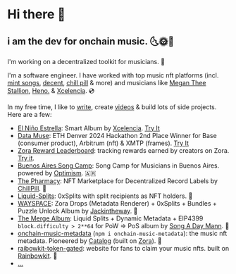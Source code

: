# Hi there 👋

## i am the dev for onchain music. 🌜🌞🌛

I'm working on a decentralized toolkit for musicians. 🧰

I'm a software engineer. I have worked with top music nft platforms (incl. [mint songs](https://zora.co/collections/0x2B5426A5B98a3E366230ebA9f95a24f09Ae4a584), [decent](https://decent.xyz/), [chill pill](https://pharmacy.chillrx.io/) & more) and musicians like [Megan Thee Stallion](https://boa.megantheestallion.com/), [Heno.](https://www.mynameisheno.xyz/) & [Xcelencia](https://www.estrella.city/). 💿  

In my free time, I like to [write](https://mirror.xyz/sweetman.eth), create [videos](https://www.youtube.com/channel/UCs8lN2Bfhou5PTC34-Vt6_A) & build lots of side projects. Here are a few:

- [El Niño Estrella](https://github.com/SweetmanTech/XCELENCIA): Smart Album by [Xcelencia](https://warpcast.com/xcelencia). [Try It](https://estrella.city/)
- [Data Muse](https://github.com/crazzywizard/data-muse): ETH Denver 2024 Hackathon 2nd Place Winner for Base (consumer product), Arbitrum (nft) & XMTP (frames). [Try It](https://www.datamuse.xyz/)
- [Zora Reward Leaderboard](https://github.com/SweetmanTech/zora-reward-leaderboard): tracking rewards earned by creators on Zora. [Try it](https://leaderboard.onchainmagic.xyz/).
-  [Buenos Aires Song Camp](https://github.com/SweetmanTech/BUENOS_AIRES_SONG_CAMP): Song Camp for Musicians in Buenos Aires. powered by [Optimism](https://www.optimism.io/). 🇦🇷
- [The Pharmacy](https://github.com/SweetmanTech/PHARMACY-MINTING-PAGE): NFT Marketplace for Decentralized Record Labels by [ChillPill](https://twitter.com/iamchillpill). 💊
- [Liquid-Splits](https://github.com/SweetmanTech/Liquid-Splits): 0xSplits with split recipients as NFT holders. 💸
- [WAYSPACE](https://github.com/SweetmanTech/WAYSPACE):  Zora Drops (Metadata Renderer) + 0xSplits + Bundles + Puzzle Unlock Album by [Jackintheway](https://twitter.com/jackintheway). 🧩
- [The Merge Album](https://github.com/SweetmanTech/MERGE): Liquid Splits + Dynamic Metadata + EIP4399 `block.difficulty > 2**64` for PoW => PoS album by [Song A Day Mann](https://twitter.com/songadaymann). 🐼
- [onchain-music-metadata](https://github.com/SweetmanTech/Onchain-Music-Metadata) (`npm i onchain-music-metadata`): the music nft metadata. Pioneered by [Catalog](https://catalog.works/) (built on [Zora](https://docs.zora.co/docs/intro)). 🎼
- [raibowkit-token-gated](https://github.com/SweetmanTech/rainbowkit-token-gated): website for fans to claim your music nfts. built on [Rainbowkit](https://www.rainbowkit.com/). 🌈
- [...](https://github.com/SweetmanTech?tab=repositories)
